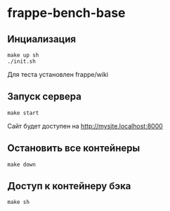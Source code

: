 # frappe-bench-base

## Инциализация

```
make up sh
./init.sh
```

Для теста установлен frappe/wiki

## Запуск сервера

```
make start
```

Сайт будет доступен на http://mysite.localhost:8000

## Остановить все контейнеры

```
make down
```

## Доступ к контейнеру бэка

```
make sh
```
